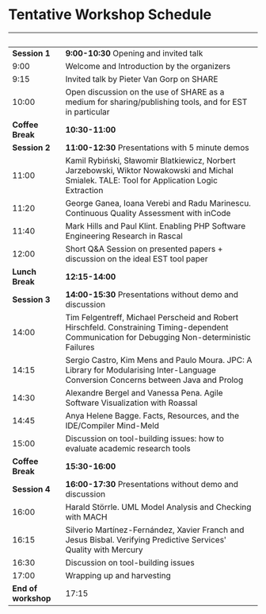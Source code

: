 # Tentative Workshop Schedule

| &nbsp; | &nbsp; |
|:---------- |:-----------|
| __Session 1__ | __9:00-10:30__ Opening and invited talk |
| 9:00  | Welcome and Introduction by the organizers |
| 9:15  | Invited talk by Pieter Van Gorp on SHARE 
| 10:00 | Open discussion on the use of SHARE as a medium for sharing/publishing tools, and for EST in particular |
| __Coffee Break__ | __10:30-11:00__ |
| __Session 2__ | __11:00-12:30__ Presentations with 5 minute demos |
| 11:00 | Kamil Rybiński, Sławomir Blatkiewicz, Norbert Jarzebowski, Wiktor Nowakowski and Michal Smialek. TALE: Tool for Application Logic Extraction |
| 11:20 | George Ganea, Ioana Verebi and Radu Marinescu. Continuous Quality Assessment with inCode |
| 11:40 | Mark Hills and Paul Klint. Enabling PHP Software Engineering Research in Rascal |
| 12:00 | Short Q&A Session on presented papers + discussion on the ideal EST tool paper |
| __Lunch Break__ | __12:15-14:00__ |
| __Session 3__ | __14:00-15:30__ Presentations without demo and discussion |
| 14:00 |  Tim Felgentreff, Michael Perscheid and Robert Hirschfeld. Constraining Timing-dependent Communication for Debugging Non-deterministic Failures |
| 14:15 | Sergio Castro, Kim Mens and Paulo Moura. JPC: A Library for Modularising Inter-Language Conversion Concerns between Java and Prolog |
| 14:30 | Alexandre Bergel and Vanessa Pena. Agile Software Visualization with Roassal |
| 14:45 | Anya Helene Bagge. Facts, Resources, and the IDE/Compiler Mind-Meld |
| 15:00 | Discussion on tool-building issues: how to evaluate academic research tools |
| __Coffee Break__ |  __15:30-16:00__ |
| __Session 4__ | __16:00-17:30__ Presentations without demo and discussion |
| 16:00 | Harald Störrle. UML Model Analysis and Checking with MACH |
| 16:15 | Silverio Martínez-Fernández, Xavier Franch and Jesus Bisbal. Verifying Predictive Services' Quality with Mercury |
| 16:30 | Discussion on tool-building issues |
| 17:00 | Wrapping up and harvesting |
| __End of workshop__ | 17:15 |
